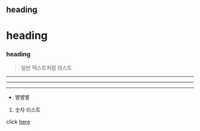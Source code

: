 ## heading

# heading

### heading


> 일반 텍스트처럼 테스트
---
---
---

* 별별별
1. 숫자 리스트

click [here](http://naver.com)